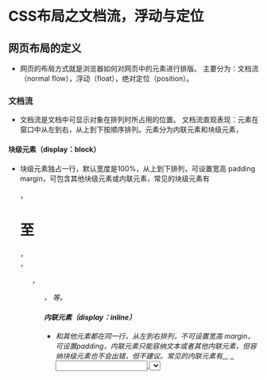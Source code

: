 # CSS布局之文档流，浮动与定位

## 网页布局的定义

* 网页的布局方式就是浏览器如何对网页中的元素进行排版。
主要分为：文档流（normal flow），浮动（float），绝对定位（position）。

### 文档流

* 文档流是文档中可显示对象在排列时所占用的位置。
文档流直观表现：元素在窗口中从左到右，从上到下按顺序排列。元素分为内联元素和块级元素，

#### 块级元素（display：block）

* 块级元素独占一行，默认宽度是100%，从上到下排列，可设置宽高 padding margin，可包含其他块级元素或内联元素，常见的块级元素有<p>，<h1>至<h6>，<div>，<ul>，<ol>，<table> 等。

#### 内联元素（display：inline）

* 和其他元素都在同一行，从左到右排列，不可设置宽高 margin，可设置padding，内联元素只能容纳文本或者其他内联元素，但容纳块级元素也不会出错，但不建议。常见的内联元素有<span>,<a>,<i>,
<em>,<img>,<input>,<select>,<textarea>,<button>等。

* 其中有些元素比较特殊，如<img>,<input>。这些元素是内联元素，却可以设置宽高。

### 脱离文档流

* 脱离文档流的方式有两种：浮动（float），定位（position）。

#### 浮动（float：left/right；）

* 为元素设置float属性可以让元素产生浮动，从而脱离文档流，浮动可以解决图文并排的问题，浮动会造成元素脱离文档流，从而是外部盒子坍塌而使得浮动元素的内容溢出，解决这个问题的方法就是清除浮动，
为浮动元素前/后元素设置clear属性即可，一般通过在父元素设置after伪类来处理。（clear：left/right/both；）

* left：清除左浮动
* right：清除右浮动
* both：清除左右浮动

```
  .fatherElement:after {
     content: '';
     display: block;
     clear: both;
  } 
```

